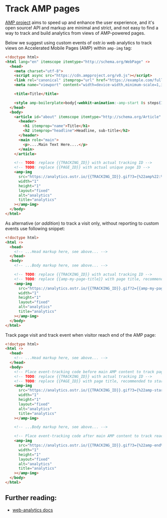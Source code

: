 # Track AMP pages

[AMP project](https://www.ampproject.org/) aims to speed up and enhance the user experience, and it's open source! API and markup are minimal and strict, and not easy to find a way to track and build analytics from views of AMP-powered pages.

Below we suggest using custom events of ostr.io web analytics to track views on Accelerated Mobile Pages (AMP) within `amp-img` tag:

```html
<!doctype html>
<html lang="en" itemscope itemtype="http://schema.org/WebPage" ⚡>
  <head>
    <meta charset="utf-8">
    <script async src="https://cdn.ampproject.org/v0.js"></script>
    <link rel="canonical" itemprop="url" href="https://example.com/full/version/of/web-page">
    <meta name="viewport" content="width=device-width,minimum-scale=1,initial-scale=1">

    <title>Title</title>

    <style amp-boilerplate>body{-webkit-animation:-amp-start 8s steps(1,end) 0s 1 normal both;-moz-animation:-amp-start 8s steps(1,end) 0s 1 normal both;-ms-animation:-amp-start 8s steps(1,end) 0s 1 normal both;animation:-amp-start 8s steps(1,end) 0s 1 normal both}@-webkit-keyframes -amp-start{from{visibility:hidden}to{visibility:visible}}@-moz-keyframes -amp-start{from{visibility:hidden}to{visibility:visible}}@-ms-keyframes -amp-start{from{visibility:hidden}to{visibility:visible}}@-o-keyframes -amp-start{from{visibility:hidden}to{visibility:visible}}@keyframes -amp-start{from{visibility:hidden}to{visibility:visible}}</style><noscript><style amp-boilerplate>body{-webkit-animation:none;-moz-animation:none;-ms-animation:none;animation:none}</style></noscript>
  </head>
  <body>
    <article id="about" itemscope itemtype="http://schema.org/Article" >
      <header>
        <h1 itemprop="name">Title</h1>
        <h2 itemprop="headline">Headline, sub-title</h2>
      </header>
      <main role="main">
        <p>....Main Text Here....</p>
      </main>
    </article>

    <!-- TODO: replace {{TRACKING_ID}} with actual tracking ID -->
    <!-- TODO: replace {{PAGE_ID}} with actual unique page ID -->
    <amp-img
      src="https://analytics.ostr.io/{{TRACKING_ID}}.gif?3={%22amp%22:%22{{PAGE_ID}}%22}&9=786589&v=207"
      width="1"
      height="1"
      layout="fixed"
      alt="analytics"
      title="analytics"
    ></amp-img>
  </body>
</html>
```

As alternative (*or addition*) to track a visit only, without reporting to custom events use following snippet:

```html
<!doctype html>
<html ⚡>
  <head>
    <!-- ...Head markup here, see above... -->
  </head>
  <body>
    <!-- ...Body markup here, see above... -->

    <!-- TODO: replace {{TRACKING_ID}} with actual tracking ID -->
    <!-- TODO: replace {{amp-my-page-title}} with page title, recommended to start with `amp-*` -->
    <amp-img
      src="https://analytics.ostr.io/{{TRACKING_ID}}.gif?2={{amp-my-page-title}}&9=3556787&v=207"
      width="1"
      height="1"
      layout="fixed"
      alt="analytics"
      title="analytics"
    ></amp-img>
  </body>
</html>
```

Track page visit and track event when visitor reach end of the AMP page:

```html
<!doctype html>
<html ⚡>
  <head>
    <!-- ...Head markup here, see above... -->
  </head>
  <body>
    <!-- Place event-tracking code before main AMP content to track page opening -->
    <!-- TODO: replace {{TRACKING_ID}} with actual tracking ID -->
    <!-- TODO: replace {{PAGE_ID}} with page title, recommended to start with `amp-*` -->
    <amp-img
      src="https://analytics.ostr.io/{{TRACKING_ID}}.gif?3={%22amp-start%22:%22{{PAGE_ID}}%22}&9=908568&v=207"
      width="1"
      height="1"
      layout="fixed"
      alt="analytics"
      title="analytics"
    ></amp-img>

    <!-- ...Body markup here, see above... -->

    <!-- Place event-tracking code after main AMP content to track reaching end of the page: -->
    <amp-img
      src="https://analytics.ostr.io/{{TRACKING_ID}}.gif?3={%22amp-end%22:%22{{PAGE_ID}}%22}&9=896458&v=207"
      width="1"
      height="1"
      layout="fixed"
      alt="analytics"
      title="analytics"
    ></amp-img>
  </body>
</html>
```

## Further reading:

- [web-analytics docs](https://github.com/VeliovGroup/ostrio-analytics#analytics-for-ostrio)

